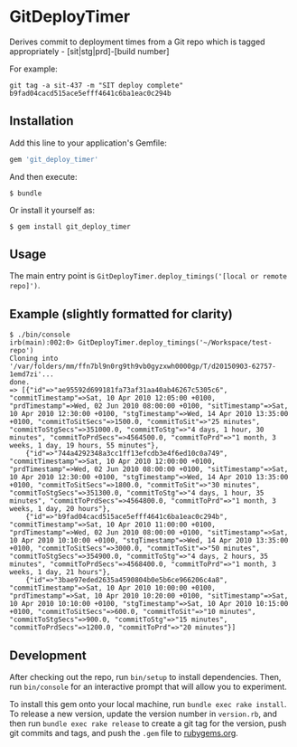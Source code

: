 # GitDeployTimer

Derives commit to deployment times from a Git repo which is tagged appropriately - [sit|stg|prd]-[build number]

For example:

```
git tag -a sit-437 -m "SIT deploy complete" b9fad04cacd515ace5efff4641c6ba1eac0c294b
```

## Installation

Add this line to your application's Gemfile:

```ruby
gem 'git_deploy_timer'
```

And then execute:

    $ bundle

Or install it yourself as:

    $ gem install git_deploy_timer

## Usage

The main entry point is `GitDeployTimer.deploy_timings('[local or remote repo]')`.
 
## Example (slightly formatted for clarity)
 
```
$ ./bin/console
irb(main):002:0> GitDeployTimer.deploy_timings('~/Workspace/test-repo')
Cloning into '/var/folders/mm/ffn7bl9n0rg9th9vb0gyzxwh0000gp/T/d20150903-62757-1emd7zi'...
done.
=> [{"id"=>"ae95592d699181fa73af31aa40ab46267c5305c6", "commitTimestamp"=>Sat, 10 Apr 2010 12:05:00 +0100, "prdTimestamp"=>Wed, 02 Jun 2010 08:00:00 +0100, "sitTimestamp"=>Sat, 10 Apr 2010 12:30:00 +0100, "stgTimestamp"=>Wed, 14 Apr 2010 13:35:00 +0100, "commitToSitSecs"=>1500.0, "commitToSit"=>"25 minutes", "commitToStgSecs"=>351000.0, "commitToStg"=>"4 days, 1 hour, 30 minutes", "commitToPrdSecs"=>4564500.0, "commitToPrd"=>"1 month, 3 weeks, 1 day, 19 hours, 55 minutes"},
    {"id"=>"744a4292348a3cc1ff13efcdb3e4f6ed10c0a749", "commitTimestamp"=>Sat, 10 Apr 2010 12:00:00 +0100, "prdTimestamp"=>Wed, 02 Jun 2010 08:00:00 +0100, "sitTimestamp"=>Sat, 10 Apr 2010 12:30:00 +0100, "stgTimestamp"=>Wed, 14 Apr 2010 13:35:00 +0100, "commitToSitSecs"=>1800.0, "commitToSit"=>"30 minutes", "commitToStgSecs"=>351300.0, "commitToStg"=>"4 days, 1 hour, 35 minutes", "commitToPrdSecs"=>4564800.0, "commitToPrd"=>"1 month, 3 weeks, 1 day, 20 hours"},
    {"id"=>"b9fad04cacd515ace5efff4641c6ba1eac0c294b", "commitTimestamp"=>Sat, 10 Apr 2010 11:00:00 +0100, "prdTimestamp"=>Wed, 02 Jun 2010 08:00:00 +0100, "sitTimestamp"=>Sat, 10 Apr 2010 10:10:00 +0100, "stgTimestamp"=>Wed, 14 Apr 2010 13:35:00 +0100, "commitToSitSecs"=>3000.0, "commitToSit"=>"50 minutes", "commitToStgSecs"=>354900.0, "commitToStg"=>"4 days, 2 hours, 35 minutes", "commitToPrdSecs"=>4568400.0, "commitToPrd"=>"1 month, 3 weeks, 1 day, 21 hours"},
    {"id"=>"3bae97eded2635a4590804b0e5b6ce966206c4a8", "commitTimestamp"=>Sat, 10 Apr 2010 10:00:00 +0100, "prdTimestamp"=>Sat, 10 Apr 2010 10:20:00 +0100, "sitTimestamp"=>Sat, 10 Apr 2010 10:10:00 +0100, "stgTimestamp"=>Sat, 10 Apr 2010 10:15:00 +0100, "commitToSitSecs"=>600.0, "commitToSit"=>"10 minutes", "commitToStgSecs"=>900.0, "commitToStg"=>"15 minutes", "commitToPrdSecs"=>1200.0, "commitToPrd"=>"20 minutes"}]
```

## Development

After checking out the repo, run `bin/setup` to install dependencies. Then, run `bin/console` for an interactive prompt that will allow you to experiment.

To install this gem onto your local machine, run `bundle exec rake install`. To release a new version, update the version number in `version.rb`, and then run `bundle exec rake release` to create a git tag for the version, push git commits and tags, and push the `.gem` file to [rubygems.org](https://rubygems.org).
